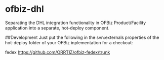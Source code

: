 # ofbiz-dhl
Separating the DHL integration functionality in OFBiz Product/Facility application into a separate, hot-deploy component.

##Development
Just put the following in the svn:externals properties of the hot-deploy folder of your OFBiz inplementation for a checkout:

fedex         https://github.com/ORRTIZ/ofbiz-fedex/trunk

